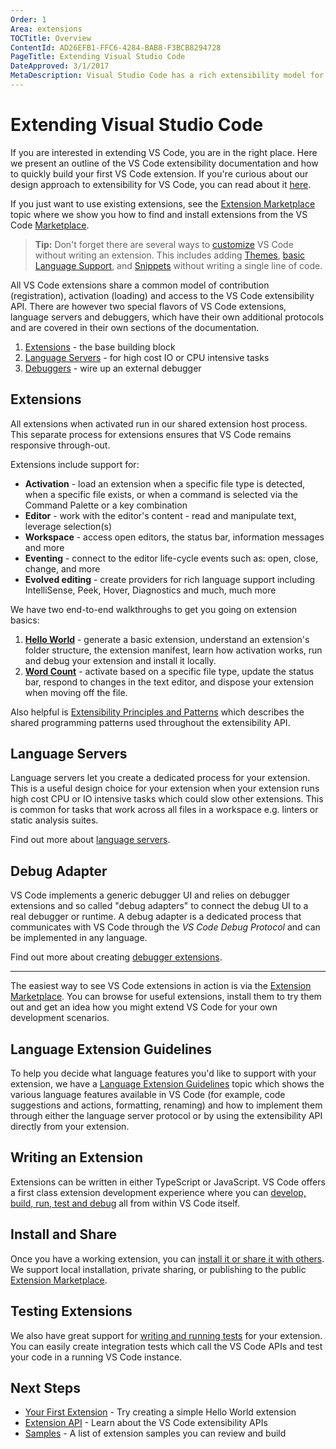 ```yaml
---
Order: 1
Area: extensions
TOCTitle: Overview
ContentId: AD26EFB1-FFC6-4284-BAB8-F3BCB8294728
PageTitle: Extending Visual Studio Code
DateApproved: 3/1/2017
MetaDescription: Visual Studio Code has a rich extensibility model for interacting with and adding to the tool.  Learn how to create your own extensions (plug-ins) for Visual Studio Code.
---
```


# Extending Visual Studio Code

If you are interested in extending VS Code, you are in the right place. Here we present an outline of the VS Code extensibility documentation and how to quickly build your first VS Code extension.  If you're curious about our design approach to extensibility for VS Code, you can read about it [here](/docs/extensions/our-approach.md).

If you just want to use existing extensions, see the [Extension Marketplace](/docs/editor/extension-gallery.md) topic where we show you how to find and install extensions from the VS Code [Marketplace](https://marketplace.visualstudio.com/VSCode).

>**Tip:** Don't forget there are several ways to [customize](/docs/customization/overview.md) VS Code without writing an extension.  This includes adding [Themes](/docs/customization/themes.md), [basic Language Support](/docs/customization/colorizer.md), and [Snippets](/docs/customization/userdefinedsnippets.md) without writing a single line of code.

All VS Code extensions share a common model of contribution (registration), activation (loading) and access to the VS Code extensibility API.  There are however two special flavors of VS Code extensions, language servers and debuggers, which have their own additional protocols and are covered in their own sections of the documentation.

1. [Extensions](/docs/extensions/overview.md#extensions) - the base building block
2. [Language Servers](/docs/extensions/overview.md#language-servers) - for high cost IO or CPU intensive tasks
3. [Debuggers](/docs/extensions/overview.md#debug-adapter) - wire up an external debugger


## Extensions

All extensions when activated run in our shared extension host process.  This separate process for extensions ensures that VS Code remains responsive through-out.

Extensions include support for:

* **Activation** - load an extension when a specific file type is detected, when a specific file exists, or when a command is selected via the Command Palette or a key combination
* **Editor** - work with the editor's content - read and manipulate text, leverage selection(s)
* **Workspace** - access open editors, the status bar, information messages and more
* **Eventing** - connect to the editor life-cycle events such as: open, close, change, and more
* **Evolved editing** - create providers for rich language support including IntelliSense, Peek, Hover, Diagnostics and much, much more

We have two end-to-end walkthroughs to get you going on extension basics:

1. **[Hello World](/docs/extensions/example-hello-world.md)** - generate a basic extension, understand an extension's folder structure, the extension manifest, learn how activation works, run and debug your extension and install it locally.
2. **[Word Count](/docs/extensions/example-word-count.md)** - activate based on a specific file type, update the status bar, respond to changes in the text editor, and dispose your extension when moving off the file.

Also helpful is [Extensibility Principles and Patterns](/docs/extensions/patterns-and-principles.md) which describes the shared programming patterns used throughout the extensibility API.

## Language Servers

Language servers let you create a dedicated process for your extension.  This is a useful design choice for your extension when your extension runs high cost CPU or IO intensive tasks which could slow other extensions.  This is common for tasks that work across all files in a workspace e.g. linters or static analysis suites.

Find out more about [language servers](/docs/extensions/example-language-server.md).

## Debug Adapter

VS Code implements a generic debugger UI and relies on debugger extensions and so called "debug adapters" to connect the debug UI to a real debugger or runtime. A debug adapter is a dedicated process that communicates with VS Code through the _VS Code Debug Protocol_ and can be implemented in any language.

Find out more about creating [debugger extensions](/docs/extensions/example-debuggers.md).

---

The easiest way to see VS Code extensions in action is via the [Extension Marketplace](/docs/editor/extension-gallery.md).  You can browse for useful extensions, install them to try them out and get an idea how you might extend VS Code for your own development scenarios.

## Language Extension Guidelines

To help you decide what language features you'd like to support with your extension, we have a [Language Extension Guidelines](/docs/extensions/language-support.md) topic which shows the various language features available in VS Code (for example, code suggestions and actions, formatting, renaming) and how to implement them through either the language server protocol or by using the extensibility API directly from your extension.

## Writing an Extension

Extensions can be written in either TypeScript or JavaScript.  VS Code offers a first class extension development experience where you can [develop, build, run, test and debug](/docs/extensions/debugging-extensions.md) all from within VS Code itself.

## Install and Share

Once you have a working extension, you can [install it or share it with others](/docs/extensions/install-extension.md).   We support local installation, private sharing, or publishing to the public [Extension Marketplace](/docs/editor/extension-gallery.md).

## Testing Extensions

We also have great support for [writing and running tests](/docs/extensions/testing-extensions.md) for your extension.  You can easily create integration tests which call the VS Code APIs and test your code in a running VS Code instance.

## Next Steps

* [Your First Extension](/docs/extensions/example-hello-world.md) - Try creating a simple Hello World extension
* [Extension API](/docs/extensionAPI/overview.md) - Learn about the VS Code extensibility APIs
* [Samples](/docs/tools/samples.md) - A list of extension samples you can review and build

